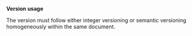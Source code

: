 **Version usage**

The version must follow either integer versioning or semantic versioning homogeneously within the same document.
